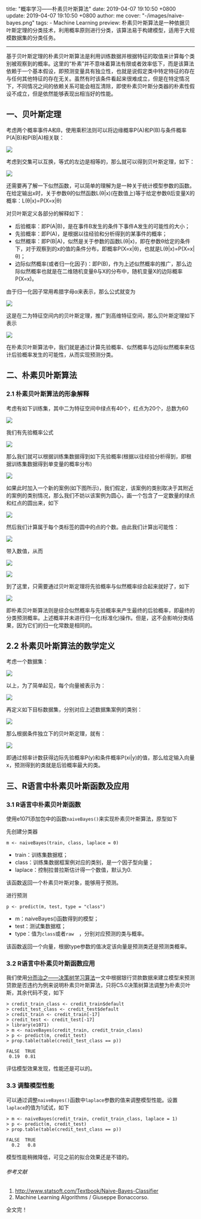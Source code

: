 title: "概率学习——朴素贝叶斯算法"
date: 2019-04-07 19:10:50 +0800
update: 2019-04-07 19:10:50 +0800
author: me
cover: "-/images/naive-bayes.png"
tags:
    - Machine Learning
preview: 朴素贝叶斯算法是一种依据贝叶斯定理的分类技术，利用概率原则进行分类，该算法易于构建模型，适用于大规模数据集的分类任务。

---

基于贝叶斯定理的朴素贝叶斯算法是利用训练数据并根据特征的取值来计算每个类别被观察到的概率。这里的“朴素”并不意味着算法有限或者效率低下，而是该算法依赖于一个基本假设，即预测变量具有独立性，也就是说假定类中特定特征的存在与任何其他特征的存在无关。虽然有时该条件看起来很难成立，但是在特定情况下，不同情况之间的依赖关系可能会相互清除，即使朴素贝叶斯分类器的朴素性假设不成立，但是依然能够表现出相当好的性能。

## 一、贝叶斯定理

考虑两个概率事件A和B，使用乘积法则可以将边缘概率P(A)和P(B)与条件概率P(A|B)和P(B|A)相关联：

![](/images/article/bayes1.png)

考虑到交集可以互换，等式的左边是相等的，那么就可以得到贝叶斯定理，如下：

![](/images/article/bayes2.png)

还需要再了解一下似然函数，可以简单的理解为是一种关于统计模型参数的函数。在给定输出x时，关于参数θ的似然函数L(θ|x)(在数值上)等于给定参数θ后变量X的概率：L(θ|x)=P(X=x|θ)


对贝叶斯定义各部分的解释如下：

+ 后验概率：即P(A|B)，是在事件B发生的条件下事件A发生的可能性的大小；
+ 先验概率：即P(A)，是根据以往经验和分析得到的某事件的概率；
+ 似然概率：即P(B|A)，似然是关于参数的函数L(θ|x)，即在参数θ给定的条件下，对于观察到的x的值的条件分布，即概率P(X=x|θ)，也就是L(θ|x)=P(X=x|θ)；
+ 边际似然概率(或者归一化因子)：即P(B)，作为上述似然概率的推广，那么边际似然概率也就是在二维随机变量θ与X的分布中，随机变量X的边际概率P(X=x)。

由于归一化因子常用希腊字母α来表示，那么公式就变为

![](/images/article/bayes7.png)

这是在二为特征空间内的贝叶斯定理，推广到高维特征空间，那么贝叶斯定理如下表示

![](/images/article/bayes8.png)

在朴素贝叶斯算法中，我们就是通过计算先验概率、似然概率与边际似然概率来估计后验概率发生的可能性，从而实现预测分类。

## 二、朴素贝叶斯算法

### 2.1 朴素贝叶斯算法的形象解释

考虑有如下训练集，其中二为特征空间中绿点有40个，红点为20个，总数为60

![](/images/article/bayes3.gif)

我们有先验概率公式

![](/images/article/bayes4.gif)

那么我们就可以根据训练集数据得到如下先验概率(根据以往经验分析得到，即根据训练集数据得到单变量的概率分布)

![](/images/article/bayes5.gif)

如果此时加入一个新的案例(如下图所示)，我们假定，该案例的类别取决于其附近的案例的类别情况，那么我们不妨以该案例为圆心，画一个包含了一定数量的绿点和红点的圆出来，如下

![](/images/article/bayes6.gif)

然后我们计算属于每个类标签的圆中的点的个数。由此我们计算出可能性：

![](/images/article/bayes7.gif)

带入数值，从而

![](/images/article/bayes8.gif)

![](/images/article/bayes9.gif)

到了这里，只需要通过贝叶斯定理将先验概率与似然概率综合起来就好了，如下

![](/images/article/bayes10.gif)

即朴素贝叶斯算法则是综合似然概率与先验概率来产生最终的后验概率，即最终的分类预测概率。上述概率并未进行归一化(标准化)操作。但是，这不会影响分类结果，因为它们的归一化常数是相同的。

## 2.2 朴素贝叶斯算法的数学定义

考虑一个数据集：

![](/images/article/bayes11.png)

以上，为了简单起见，每个向量被表示为：

![](/images/article/bayes12.png)

再定义如下目标数据集，分别对应上述数据集案例的类别：

![](/images/article/bayes13.png)

那么根据条件独立下的贝叶斯定理，就有：

![](/images/article/bayes14.png)

即通过频率计数获得边际先验概率P(y)和条件概率P(xi|y)的值，那么给定输入向量x，预测得到的类就是后验概率最大的类。

## 三、R语言中朴素贝叶斯函数及应用

### 3.1 R语言中朴素贝叶斯函数

使用e1071添加包中的函数`naiveBayes()`来实现朴素贝叶斯算法，原型如下

先创建分类器

```
m <- naiveBayes(train, class, laplace = 0)
```

+ train：训练集数据框；
+ class：训练集数据框案例对应的类别，是一个因子型向量；
+ laplace：控制拉普拉斯估计得一个数值，默认为0.

该函数返回一个朴素贝叶斯对象，能够用于预测。

进行预测

```
p <- predict(m, test, type = "class")
```

+ m：naiveBayes()函数得到的模型；
+ test：测试集数据框；
+ type：值为`class`或者`raw	`，分别对应预测的类与概率。

该函数返回一个向量，根据type参数的值决定该向量是预测类还是预测类概率。

### 3.2 R语言中朴素贝叶斯函数应用

我们使用[分而治之——决策树学习算法](http://localhost:8000/decision-tree-learning.html)一文中根据银行贷款数据来建立模型来预测贷款是否违约为例来说明朴素贝叶斯算法，只将C5.0决策树算法调整为朴素贝叶斯，其余代码不变，如下

```
> credit_train_class <- credit_train$default
> credit_test_class <- credit_test$default
> credit_train <- credit_train[-17]
> credit_test <- credit_test[-17]
> library(e1071)
> m <- naiveBayes(credit_train, credit_train_class)
> p <- predict(m, credit_test)
> prop.table(table(credit_test_class == p))

FALSE  TRUE 
 0.19  0.81 
```

评估模型效果发现，性能还是可以的。

### 3.3 调整模型性能

可以通过调整`naiveBayes()`函数中`laplace`参数的值来调整模型性能。设置`laplace`的值为1试试，如下
```
> m <- naiveBayes(credit_train, credit_train_class, laplace = 1)
> p <- predict(m, credit_test)
> prop.table(table(credit_test_class == p))

FALSE  TRUE 
  0.2   0.8 
```

模型性能稍微降低，可见之前的拟合效果还是不错的。


###### 参考文献

1. http://www.statsoft.com/Textbook/Naive-Bayes-Classifier
2. Machine Learning Algorithms / Giuseppe Bonaccorso.

全文完！